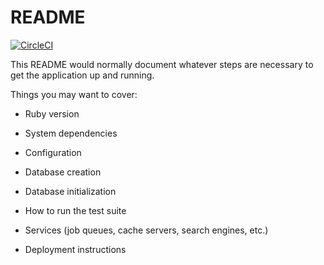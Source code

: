 # README
[![CircleCI](https://circleci.com/gh/tsukalab/jointhub/tree/master.svg?style=svg)](https://circleci.com/gh/tsukalab/jointhub/tree/master)

This README would normally document whatever steps are necessary to get the
application up and running.

Things you may want to cover:

* Ruby version

* System dependencies

* Configuration

* Database creation

* Database initialization

* How to run the test suite

* Services (job queues, cache servers, search engines, etc.)

* Deployment instructions


